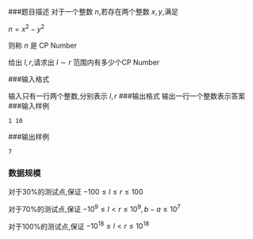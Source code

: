 ###题目描述
对于一个整数 $n$,若存在两个整数 $x, y$,满足 

$n = x^2 - y^2$

则称 $n$ 是 $\text{CP Number}$

给出 $l,r$,请求出 $l \sim r$ 范围内有多少个$\text{CP Number}$

###输入格式

输入只有一行两个整数,分别表示 $l, r$
###输出格式
输出一行一个整数表示答案
###输入样例
```
1 10
```
###输出样例
```
7
```
### 数据规模
对于$30\%$的测试点,保证 $-100 \le l \leq r \le 100$

对于$70\%$的测试点,保证 $-10^9 \le l \lt r \le 10^9 ,b - a \le 10^7$

对于$100\%$的测试点,保证 $-10^{18} \le l \lt r \le 10^{18}$